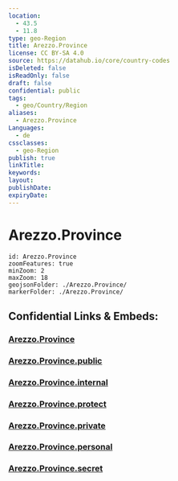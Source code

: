 ```yaml
---
location:
  - 43.5
  - 11.8
type: geo-Region
title: Arezzo.Province
license: CC BY-SA 4.0
source: https://datahub.io/core/country-codes
isDeleted: false
isReadOnly: false
draft: false
confidential: public
tags:
  - geo/Country/Region
aliases:
  - Arezzo.Province
Languages:
  - de
cssclasses:
  - geo-Region
publish: true
linkTitle:
keywords:
layout:
publishDate:
expiryDate:
---
```


# Arezzo.Province

```leaflet
id: Arezzo.Province
zoomFeatures: true 
minZoom: 2 
maxZoom: 18
geojsonFolder: ./Arezzo.Province/
markerFolder: ./Arezzo.Province/
```


## Confidential Links & Embeds: 

### [Arezzo.Province](/_Standards/Earth/Continent/Europe/Europe~South/Italy/regions~Italy/Tuscany/Arezzo.Province.md) 

### [Arezzo.Province.public](/_public/Earth/Continent/Europe/Europe~South/Italy/regions~Italy/Tuscany/Arezzo.Province.public.md) 

### [Arezzo.Province.internal](/_internal/Earth/Continent/Europe/Europe~South/Italy/regions~Italy/Tuscany/Arezzo.Province.internal.md) 

### [Arezzo.Province.protect](/_protect/Earth/Continent/Europe/Europe~South/Italy/regions~Italy/Tuscany/Arezzo.Province.protect.md) 

### [Arezzo.Province.private](/_private/Earth/Continent/Europe/Europe~South/Italy/regions~Italy/Tuscany/Arezzo.Province.private.md) 

### [Arezzo.Province.personal](/_personal/Earth/Continent/Europe/Europe~South/Italy/regions~Italy/Tuscany/Arezzo.Province.personal.md) 

### [Arezzo.Province.secret](/_secret/Earth/Continent/Europe/Europe~South/Italy/regions~Italy/Tuscany/Arezzo.Province.secret.md)

